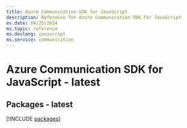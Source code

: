 ```yaml
---
title: Azure Communication SDK for JavaScript
description: Reference for Azure Communication SDK for JavaScript
ms.date: 04/25/2024
ms.topic: reference
ms.devlang: javascript
ms.service: communication
---
```

# Azure Communication SDK for JavaScript - latest
## Packages - latest
[!INCLUDE [packages](communication-index.md)]